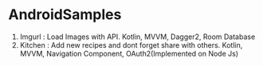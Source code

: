 # AndroidSamples

1. Imgurl : Load Images with API. Kotlin, MVVM, Dagger2, Room Database
2. Kitchen : Add new recipes and dont forget share with others. Kotlin, MVVM, Navigation Component, OAuth2(Implemented on Node Js)

